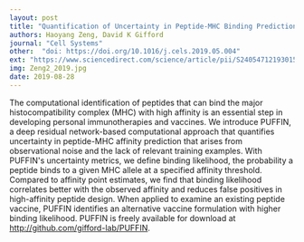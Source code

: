```yaml
---
layout: post
title: "Quantification of Uncertainty in Peptide-MHC Binding Prediction Improves High-Affinity Peptide Selection for Therapeutic Design"
authors: Haoyang Zeng, David K Gifford
journal: "Cell Systems"
other:  "doi: https://doi.org/10.1016/j.cels.2019.05.004"
ext: "https://www.sciencedirect.com/science/article/pii/S240547121930153X"
img: Zeng2_2019.jpg
date: 2019-08-28
---
```


The computational identification of peptides that can bind the major histocompatibility complex (MHC) with high affinity is an essential step in developing personal immunotherapies and vaccines. We introduce PUFFIN, a deep residual network-based computational approach that quantifies uncertainty in peptide-MHC affinity prediction that arises from observational noise and the lack of relevant training examples. With PUFFIN's uncertainty metrics, we define binding likelihood, the probability a peptide binds to a given MHC allele at a specified affinity threshold. Compared to affinity point estimates, we find that binding likelihood correlates better with the observed affinity and reduces false positives in high-affinity peptide design. When applied to examine an existing peptide vaccine, PUFFIN identifies an alternative vaccine formulation with higher binding likelihood. PUFFIN is freely available for download at http://github.com/gifford-lab/PUFFIN.